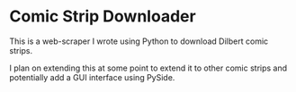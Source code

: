# Comic Strip Downloader
This is a web-scraper I wrote using Python to download Dilbert comic strips.

I plan on extending this at some point to extend it to other comic strips and potentially add a GUI interface using PySide.
